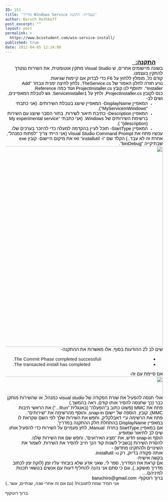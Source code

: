 ```yaml
---
ID: 151
title: 'מדריך Windows Service בעברית- התקנה'
author: Baruch Rothkoff
post_excerpt: ""
layout: post
permalink: >
  https://www.bcsstudent.com/win-service-install/
published: true
date: 2012-04-05 12:24:00
---
```

<div dir="rtl" style="text-align:right;">
<div class="OutlineElement Rtl SCX124670610" style="font-family:Calibri, sans-serif;font-size:11px;text-align:-webkit-auto;margin:0;padding:0;">
<div class="Paragraph Rtl SCX124670610" style="color:windowtext;direction:rtl;font-size:8pt;height:auto;margin-right:23px;text-align:right;vertical-align:baseline;width:auto;word-wrap:normal !important;padding:0;"><span class="TextRun Underlined SCX124670610" style="font-size:14pt;font-weight:bold;text-decoration:underline;word-wrap:normal !important;margin:0;padding:0;" xml:lang="HE-IL">התקנה:  </span><span class="EOP SCX124670610" style="font-size:14pt;word-wrap:normal !important;margin:0;padding:0;"> </span></div>
</div>
<div class="OutlineElement Rtl SCX124670610" style="font-family:Calibri, sans-serif;font-size:11px;text-align:-webkit-auto;margin:0;padding:0;">
<div class="Paragraph Rtl SCX124670610" style="color:windowtext;direction:rtl;font-size:8pt;text-align:right;vertical-align:baseline;word-wrap:normal !important;padding:0;"><span class="TextRun SCX124670610" style="font-size:11pt;word-wrap:normal !important;margin:0;padding:0;" xml:lang="HE-IL">בשונה מיישומים אחרים, ש Visual Studio מתקין אוטומטית, את השירות נצטרך להתקין בעצמנו. </span><span class="EOP SCX124670610" style="font-size:11pt;word-wrap:normal !important;margin:0;padding:0;"> </span></div>
</div>
<div class="OutlineElement Rtl SCX124670610" style="font-family:Calibri, sans-serif;font-size:11px;text-align:-webkit-auto;margin:0;padding:0;">
<div class="Paragraph Rtl SCX124670610" style="color:windowtext;direction:rtl;font-size:8pt;text-align:right;vertical-align:baseline;word-wrap:normal !important;padding:0;"><span class="TextRun SCX124670610" style="font-size:11pt;word-wrap:normal !important;margin:0;padding:0;" xml:lang="HE-IL">קודם כל, מומלץ ללחוץ על F6 כדי לבדוק אם קיימות שגיאות. </span><span class="EOP SCX124670610" style="font-size:11pt;word-wrap:normal !important;margin:0;padding:0;"> </span></div>
</div>
<div class="OutlineElement Rtl SCX124670610" style="font-family:Calibri, sans-serif;font-size:11px;text-align:-webkit-auto;margin:0;padding:0;">
<div class="Paragraph Rtl SCX124670610" style="color:windowtext;direction:rtl;font-size:8pt;text-align:right;vertical-align:baseline;word-wrap:normal !important;padding:0;"><span class="TextRun SCX124670610" style="font-size:11pt;word-wrap:normal !important;margin:0;padding:0;" xml:lang="HE-IL">נגיע חזרה לחלון האפור של TheService.cs, נלחץ לחיצה ימנית ונבחר "Add Installer". יתווסף לנו קובץ ProjectInstaller.cs ועוד כמה Reference. </span><span class="EOP SCX124670610" style="font-size:11pt;word-wrap:normal !important;margin:0;padding:0;"> </span></div>
</div>
<div class="OutlineElement Rtl SCX124670610" style="font-family:Calibri, sans-serif;font-size:11px;text-align:-webkit-auto;margin:0;padding:0;">
<div class="Paragraph Rtl SCX124670610" style="color:windowtext;direction:rtl;font-size:8pt;text-align:right;vertical-align:baseline;word-wrap:normal !important;padding:0;"><span class="TextRun SCX124670610" style="font-size:11pt;word-wrap:normal !important;margin:0;padding:0;" xml:lang="HE-IL">כנס לקובץ ProjectInstaller.cs, ולחץ על ServiceInstaller1. גש לטבלת המאפיינים, ושים לב- </span><span class="EOP SCX124670610" style="font-size:11pt;word-wrap:normal !important;margin:0;padding:0;"> </span></div>
</div>
<ul class="BulletListStyle1 SCX124670610" style="font-family:Calibri, sans-serif;font-size:11px;text-align:-webkit-auto;margin:0;padding:0;">
<li class="OutlineElement Rtl SCX124670610" style="font-size:8pt;vertical-align:baseline;margin:0 48px 0 0;padding:0;">
<div class="Paragraph Rtl SCX124670610" style="color:windowtext;direction:rtl;font-size:8pt;text-align:right;vertical-align:baseline;word-wrap:normal !important;padding:0;"><span class="TextRun SCX124670610" style="font-size:11pt;word-wrap:normal !important;margin:0;padding:0;" xml:lang="HE-IL">המאפיין DisplayName- המאפיין שיוצג בטבלת השירותים. (אני כתבתי "MyServiceInWindows").</span><span class="EOP SCX124670610" style="font-size:11pt;word-wrap:normal !important;margin:0;padding:0;"> </span></div>
<span class="ListGhost SCX124670610" style="margin:0;padding:0;"></span></li>
<li class="OutlineElement Rtl SCX124670610" style="font-size:8pt;vertical-align:baseline;margin:0 48px 0 0;padding:0;">
<div class="Paragraph Rtl SCX124670610" style="color:windowtext;direction:rtl;font-size:8pt;text-align:right;vertical-align:baseline;word-wrap:normal !important;padding:0;"><span class="TextRun SCX124670610" style="font-size:11pt;word-wrap:normal !important;margin:0;padding:0;" xml:lang="HE-IL">המאפיין Description- כתיבת תיאור לשירות, בתור הסבר שיוצג עם השירות ברשימת השירותים של Windows. (אני כתבתי "My experimental service (description)" ). </span><span class="EOP SCX124670610" style="font-size:11pt;word-wrap:normal !important;margin:0;padding:0;"> </span></div>
<span class="ListGhost SCX124670610" style="margin:0;padding:0;"></span></li>
<li class="OutlineElement Rtl SCX124670610" style="font-size:8pt;vertical-align:baseline;margin:0 48px 0 0;padding:0;">
<div class="Paragraph Rtl SCX124670610" style="color:windowtext;direction:rtl;font-size:8pt;text-align:right;vertical-align:baseline;word-wrap:normal !important;padding:0;"><span class="TextRun SCX124670610" style="font-size:11pt;word-wrap:normal !important;margin:0;padding:0;" xml:lang="HE-IL">המאפיין StartType- תוכל לעיין בהקדמה למעלה כדי להיזכר בערכים שלו.</span><span class="EOP SCX124670610" style="font-size:11pt;word-wrap:normal !important;margin:0;padding:0;"> </span></div>
<span class="ListGhost SCX124670610" style="margin:0;padding:0;"></span></li>
</ul>
<div class="OutlineElement Rtl SCX124670610" style="font-family:Calibri, sans-serif;font-size:11px;text-align:-webkit-auto;margin:0;padding:0;">
<div class="Paragraph Rtl SCX124670610" style="color:windowtext;direction:rtl;font-size:8pt;text-align:right;vertical-align:baseline;word-wrap:normal !important;padding:0;"></div>
</div>
<div class="OutlineElement Rtl SCX124670610" style="font-family:Calibri, sans-serif;font-size:11px;text-align:-webkit-auto;margin:0;padding:0;">
<div class="Paragraph Rtl SCX124670610" style="color:windowtext;direction:rtl;font-size:8pt;text-align:right;vertical-align:baseline;word-wrap:normal !important;padding:0;"><span class="TextRun SCX124670610" style="font-size:11pt;word-wrap:normal !important;margin:0;padding:0;" xml:lang="HE-IL">עכשיו פתח את Visual Studio Command Prompt (אני הייתי צריך "לפתוח כמנהל", אחרת זה לא עבד..) הקלד שם "installutil -i" ואז את מיקום היישום- קובץ exe שבתיקייה "binDebug". </span><span class="EOP SCX124670610" style="font-size:11pt;word-wrap:normal !important;margin:0;padding:0;"> </span></div>
</div>
<div class="OutlineElement Rtl SCX124670610" style="font-family:Calibri, sans-serif;font-size:11px;text-align:-webkit-auto;margin:0;padding:0;">
<div class="WACImageContainer Selected SCX124670610" style="margin:0;padding:0;"><img alt="" class="WACImage SCX124670610" height="640" src="https://word-edit.officeapps.live.com/we/GetImage.ashx?Fi=SDEC96D5B09D87A2E9!362&amp;C=1__BL2-SKY-WAC-WSHI&amp;ak=t%3d0%26s%3d0%26v%3d!ADDjYhbvrchTdE8&amp;ObjectDataBlobId={5abe51f7-52ea-5fb9-968a-d6a4b8f68308}{1}&amp;Word=1" width="596"/></div>
</div>
<div class="OutlineElement Rtl SCX124670610" style="font-family:Calibri, sans-serif;font-size:11px;text-align:-webkit-auto;margin:0;padding:0;">
<div class="Paragraph Rtl SCX124670610" style="color:windowtext;direction:rtl;font-size:8pt;text-align:right;vertical-align:baseline;word-wrap:normal !important;padding:0;"></div>
</div>
<div class="OutlineElement Rtl SCX124670610" style="text-align:-webkit-auto;margin:0;padding:0;">
<div class="Paragraph Rtl SCX124670610" style="color:windowtext;direction:rtl;font-family:Calibri, sans-serif;font-size:8pt;text-align:right;vertical-align:baseline;word-wrap:normal !important;padding:0;"><span class="TextRun SCX124670610" style="font-size:11pt;word-wrap:normal !important;margin:0;padding:0;" xml:lang="HE-IL">שים לב ל2 ההודעות בסוף, אלו מאשרות את ההתקנה-</span></div>
<div class="Paragraph Rtl SCX124670610" style="direction:rtl;text-align:right;vertical-align:baseline;word-wrap:normal !important;padding:0;"></div>
<ul style="text-align:left;">
<li><span style="font-family:Calibri, sans-serif;"><span style="font-size:15px;">The Commit Phase completed successfuli.</span></span></li>
<li><span style="font-family:Calibri, sans-serif;"><span style="font-size:15px;">The transacted install has completed.</span></span></li>
</ul>
</div>
<div class="OutlineElement Rtl SCX124670610" style="font-family:Calibri, sans-serif;font-size:11px;text-align:-webkit-auto;margin:0;padding:0;">
<div class="Paragraph Rtl SCX124670610" style="color:windowtext;direction:rtl;font-size:8pt;text-align:right;vertical-align:baseline;word-wrap:normal !important;padding:0;"><span class="TextRun SCX124670610" style="font-size:11pt;word-wrap:normal !important;margin:0;padding:0;" xml:lang="HE-IL">אם סיימת עם זה-</span><span class="EOP SCX124670610" style="font-size:11pt;word-wrap:normal !important;margin:0;padding:0;"> </span></div>
</div>
<div class="OutlineElement Rtl SCX124670610" style="font-family:Calibri, sans-serif;font-size:11px;text-align:-webkit-auto;margin:0;padding:0;">
<div class="WACImageContainer Selected SCX124670610" style="margin:0;padding:0;"><img alt="" class="WACImage SCX124670610" height="60" src="https://word-edit.officeapps.live.com/we/GetImage.ashx?Fi=SDEC96D5B09D87A2E9!362&amp;C=1__BL2-SKY-WAC-WSHI&amp;ak=t%3d0%26s%3d0%26v%3d!ADDjYhbvrchTdE8&amp;ObjectDataBlobId={220b9e40-75da-5851-bfc8-cee6b52fb22b}{1}&amp;Word=1" width="640"/></div>
</div>
<div class="OutlineElement Rtl SCX124670610" style="font-family:Calibri, sans-serif;font-size:11px;text-align:-webkit-auto;margin:0;padding:0;">
<div class="Paragraph Rtl SCX124670610" style="color:windowtext;direction:rtl;font-size:8pt;text-align:right;vertical-align:baseline;word-wrap:normal !important;padding:0;"><span class="TextRun SCX124670610" style="font-size:11pt;word-wrap:normal !important;margin:0;padding:0;" xml:lang="HE-IL">אולי תנסה להפעיל את שורת הפקודה של visual studio כמנהל, או שהשירות מותקן כבר (כך שתנסה להסיר אותו קודם, ראה בהמשך.)</span><span class="EOP SCX124670610" style="font-size:11pt;word-wrap:normal !important;margin:0;padding:0;"> </span></div>
</div>
<div class="OutlineElement Rtl SCX124670610" style="font-family:Calibri, sans-serif;font-size:11px;text-align:-webkit-auto;margin:0;padding:0;">
<div class="Paragraph Rtl SCX124670610" style="color:windowtext;direction:rtl;font-size:8pt;text-align:right;vertical-align:baseline;word-wrap:normal !important;padding:0;"></div>
</div>
<div class="OutlineElement Rtl SCX124670610" style="font-family:Calibri, sans-serif;font-size:11px;text-align:-webkit-auto;margin:0;padding:0;">
<div class="Paragraph Rtl SCX124670610" style="color:windowtext;direction:rtl;font-size:8pt;text-align:right;vertical-align:baseline;word-wrap:normal !important;padding:0;"><span class="TextRun SCX124670610" style="font-size:11pt;word-wrap:normal !important;margin:0;padding:0;" xml:lang="HE-IL">פתח את MMC (פשוט כתוב ב"הפעלה" (באנגלית "Run...") את הראשי תיבות MMC), קובץ, הוספה של יישום snap-in, והוסף מהרשימה את "שירותים".</span><span class="EOP SCX124670610" style="font-size:11pt;word-wrap:normal !important;margin:0;padding:0;"> </span></div>
</div>
<div class="OutlineElement Rtl SCX124670610" style="font-family:Calibri, sans-serif;font-size:11px;text-align:-webkit-auto;margin:0;padding:0;">
<div class="Paragraph Rtl SCX124670610" style="color:windowtext;direction:rtl;font-size:8pt;text-align:right;vertical-align:baseline;word-wrap:normal !important;padding:0;"><span class="TextRun SCX124670610" style="font-size:11pt;word-wrap:normal !important;margin:0;padding:0;" xml:lang="HE-IL">פתח את הרשימה ע"י דאבלקליק, וחפש את השירות שלך לפי השם שקראת לו במאפיין DisplayName בהתחלת חלק ההתקנה במדריך.</span><span class="EOP SCX124670610" style="font-size:11pt;word-wrap:normal !important;margin:0;padding:0;"> </span></div>
</div>
<div class="OutlineElement Rtl SCX124670610" style="font-family:Calibri, sans-serif;font-size:11px;text-align:-webkit-auto;margin:0;padding:0;">
<div class="Paragraph Rtl SCX124670610" style="color:windowtext;direction:rtl;font-size:8pt;text-align:right;vertical-align:baseline;word-wrap:normal !important;padding:0;"><span class="TextRun SCX124670610" style="font-size:11pt;word-wrap:normal !important;margin:0;padding:0;" xml:lang="HE-IL">אם במאפיין StartType בחרת  Manual, לחץ פעמיים על השירות כדי להפעיל אותו. שים לב לתיאור שמופיע.</span><span class="EOP SCX124670610" style="font-size:11pt;word-wrap:normal !important;margin:0;padding:0;"> </span></div>
</div>
<div class="OutlineElement Rtl SCX124670610" style="font-family:Calibri, sans-serif;font-size:11px;text-align:-webkit-auto;margin:0;padding:0;">
<div class="Paragraph Rtl SCX124670610" style="color:windowtext;direction:rtl;font-size:8pt;text-align:right;vertical-align:baseline;word-wrap:normal !important;padding:0;"><span class="TextRun SCX124670610" style="font-size:11pt;word-wrap:normal !important;margin:0;padding:0;" xml:lang="HE-IL">הוסף snap-in חדש, את "מציג האירועים", וחפש שם את השירות שלנו.</span><span class="EOP SCX124670610" style="font-size:11pt;word-wrap:normal !important;margin:0;padding:0;"> </span></div>
</div>
<div class="OutlineElement Rtl SCX124670610" style="font-family:Calibri, sans-serif;font-size:11px;text-align:-webkit-auto;margin:0;padding:0;">
<div class="Paragraph Rtl SCX124670610" style="color:windowtext;direction:rtl;font-size:8pt;text-align:right;vertical-align:baseline;word-wrap:normal !important;padding:0;"></div>
</div>
<div class="OutlineElement Rtl SCX124670610" style="font-family:Calibri, sans-serif;font-size:11px;text-align:-webkit-auto;margin:0;padding:0;">
<div class="Paragraph Rtl SCX124670610" style="color:windowtext;direction:rtl;font-size:8pt;text-align:right;vertical-align:baseline;word-wrap:normal !important;padding:0;"><span class="TextRun SCX124670610" style="font-size:11pt;word-wrap:normal !important;margin:0;padding:0;" xml:lang="HE-IL">להסרת השירות (בשביל לשנות קוד הנך חייב להסיר את השירות, לשמור את השינויים ולהתקינו מחדש) -</span><span class="EOP SCX124670610" style="font-size:11pt;word-wrap:normal !important;margin:0;padding:0;"> </span></div>
</div>
<div class="OutlineElement Rtl SCX124670610" style="font-family:Calibri, sans-serif;font-size:11px;text-align:-webkit-auto;margin:0;padding:0;">
<div class="Paragraph Rtl SCX124670610" style="color:windowtext;direction:rtl;font-size:8pt;text-align:right;vertical-align:baseline;word-wrap:normal !important;padding:0;"><span class="TextRun SCX124670610" style="font-size:11pt;word-wrap:normal !important;margin:0;padding:0;" xml:lang="HE-IL">אותה פקודה בדיוק, רק installutil -u.</span><span class="EOP SCX124670610" style="font-size:11pt;word-wrap:normal !important;margin:0;padding:0;"> </span></div>
</div>
<div class="OutlineElement Rtl SCX124670610" style="font-family:Calibri, sans-serif;font-size:11px;text-align:-webkit-auto;margin:0;padding:0;">
<div class="Paragraph Rtl SCX124670610" style="color:windowtext;direction:rtl;font-size:8pt;text-align:right;vertical-align:baseline;word-wrap:normal !important;padding:0;"></div>
</div>
<div class="OutlineElement Rtl SCX124670610" style="font-family:Calibri, sans-serif;font-size:11px;text-align:-webkit-auto;margin:0;padding:0;">
<div class="Paragraph Rtl SCX124670610" style="color:windowtext;direction:rtl;font-size:8pt;text-align:right;vertical-align:baseline;word-wrap:normal !important;padding:0;"></div>
</div>
<div class="OutlineElement Rtl SCX124670610" style="font-family:Calibri, sans-serif;font-size:11px;text-align:-webkit-auto;margin:0;padding:0;">
<div class="Paragraph Rtl SCX124670610" style="color:windowtext;direction:rtl;font-size:8pt;text-align:right;vertical-align:baseline;word-wrap:normal !important;padding:0;"><span class="TextRun SCX124670610" style="font-size:11pt;word-wrap:normal !important;margin:0;padding:0;" xml:lang="HE-IL">בקשה אישית-</span><span class="EOP SCX124670610" style="font-size:11pt;word-wrap:normal !important;margin:0;padding:0;"> </span></div>
</div>
<div class="OutlineElement Rtl SCX124670610" style="font-family:Calibri, sans-serif;font-size:11px;text-align:-webkit-auto;margin:0;padding:0;">
<div class="Paragraph Rtl SCX124670610" style="color:windowtext;direction:rtl;font-size:8pt;text-align:right;vertical-align:baseline;word-wrap:normal !important;padding:0;"><span class="TextRun SCX124670610" style="font-size:11pt;word-wrap:normal !important;margin:0;padding:0;" xml:lang="HE-IL">אם קראת את המדריך, ספר לי, שאני אדע שלא בזבזתי עליו זמן (לוקח זמן לכתוב מדריך מושקע..), וגם כי סתם אני נהנה להחליף דעות עם אנשים בנושאי תכנות למיניהם....</span><span class="EOP SCX124670610" style="font-size:11pt;word-wrap:normal !important;margin:0;padding:0;"> </span></div>
</div>
<div class="OutlineElement Rtl SCX124670610" style="font-family:Calibri, sans-serif;font-size:11px;text-align:-webkit-auto;margin:0;padding:0;">
<div class="Paragraph Rtl SCX124670610" style="color:windowtext;direction:rtl;font-size:8pt;text-align:right;vertical-align:baseline;word-wrap:normal !important;padding:0;"><span class="TextRun SCX124670610" style="font-size:11pt;word-wrap:normal !important;margin:0;padding:0;" xml:lang="HE-IL">ברוך רוטקוף- baruchiro@gmail.com</span><span class="EOP SCX124670610" style="font-size:11pt;word-wrap:normal !important;margin:0;padding:0;"> </span></div>
</div>
</div>

<div class="blogger-post-footer">אני תמיד שמח לתגובות!
(גם אם זה אחרי שנה, שנתיים, עשר..)

ברוך רוטקוף.

</div>
